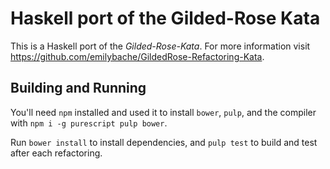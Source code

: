 # Haskell port of the Gilded-Rose Kata

This is a Haskell port of the *Gilded-Rose-Kata*. For more information visit
https://github.com/emilybache/GildedRose-Refactoring-Kata.

## Building and Running

You'll need `npm` installed and used it to install `bower`, `pulp`, and the compiler with `npm i -g purescript pulp bower`.

Run `bower install` to install dependencies, and `pulp test` to build and test after each refactoring.
